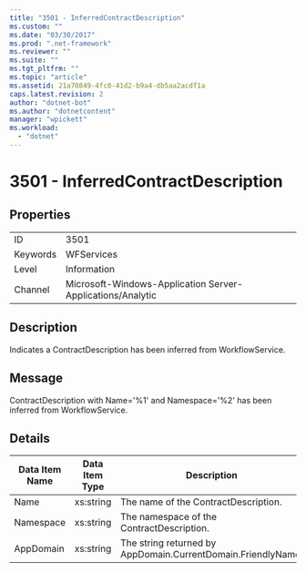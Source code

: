 ```yaml
---
title: "3501 - InferredContractDescription"
ms.custom: ""
ms.date: "03/30/2017"
ms.prod: ".net-framework"
ms.reviewer: ""
ms.suite: ""
ms.tgt_pltfrm: ""
ms.topic: "article"
ms.assetid: 21a70849-4fc0-41d2-b9a4-db5aa2acdf1a
caps.latest.revision: 2
author: "dotnet-bot"
ms.author: "dotnetcontent"
manager: "wpickett"
ms.workload: 
  - "dotnet"
---
```

# 3501 - InferredContractDescription
## Properties  
  
|||  
|-|-|  
|ID|3501|  
|Keywords|WFServices|  
|Level|Information|  
|Channel|Microsoft-Windows-Application Server-Applications/Analytic|  
  
## Description  
 Indicates a ContractDescription has been inferred from WorkflowService.  
  
## Message  
 ContractDescription with Name='%1' and Namespace='%2' has been inferred from WorkflowService.  
  
## Details  
  
|Data Item Name|Data Item Type|Description|  
|--------------------|--------------------|-----------------|  
|Name|xs:string|The name of the ContractDescription.|  
|Namespace|xs:string|The namespace of the ContractDescription.|  
|AppDomain|xs:string|The string returned by AppDomain.CurrentDomain.FriendlyName.|
